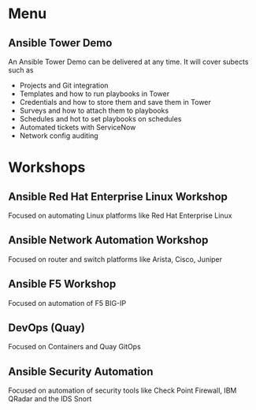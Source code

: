 # Menu

## Ansible Tower Demo

An Ansible Tower Demo can be delivered at any time. It will cover subects such as 
 - Projects and Git integration
 - Templates and how to run playbooks in Tower
 - Credentials and how to store them and save them in Tower
 - Surveys and how to attach them to playbooks
 - Schedules and hot to set playbooks on schedules
 - Automated tickets with ServiceNow 
 - Network config auditing



# Workshops



## Ansible Red Hat Enterprise Linux Workshop 
Focused on automating Linux platforms like Red Hat Enterprise Linux
  
## Ansible Network Automation Workshop 
Focused on router and switch platforms like Arista, Cisco, Juniper 

## Ansible F5 Workshop 
Focused on automation of F5 BIG-IP
  
## DevOps (Quay)
Focused on Containers and Quay GitOps
  
## Ansible Security Automation
Focused on automation of security tools like Check Point Firewall, IBM QRadar and the IDS Snort


